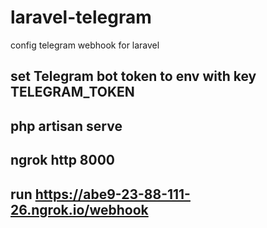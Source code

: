 # laravel-telegram
config telegram webhook for  laravel  


## set  Telegram bot token to env with key TELEGRAM_TOKEN
## php artisan serve
## ngrok http 8000
## run  https://abe9-23-88-111-26.ngrok.io/webhook
